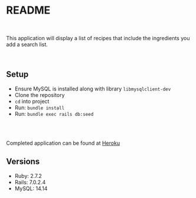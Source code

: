 # README

<br>

This application will display a list of recipes that include the ingredients you add a search list.

<br>

## Setup

- Ensure MySQL is installed along with library `libmysqlclient-dev`
- Clone the repository
- `cd` into project
- Run: `bundle install`
- Run: `bundle exec rails db:seed`

<br>

<br>

Completed application can be found at [Heroku](https://intense-sea-85958.herokuapp.com/)

## Versions

- Ruby: 2.7.2
- Rails: 7.0.2.4
- MySQL: 14.14
